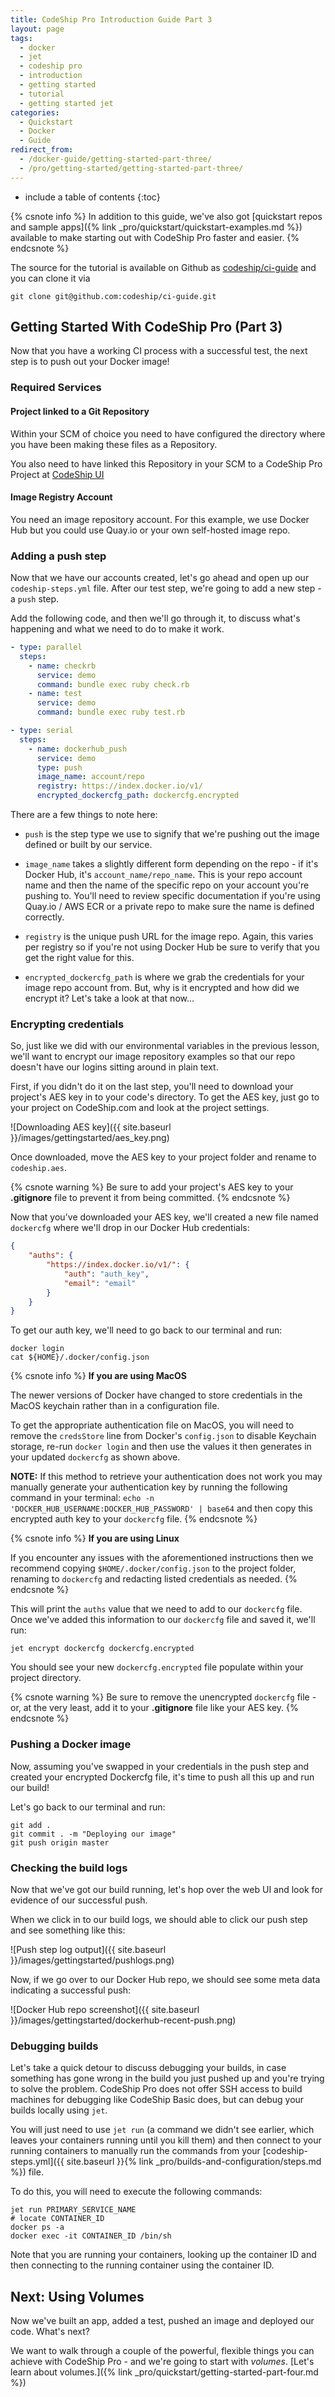 ```yaml
---
title: CodeShip Pro Introduction Guide Part 3
layout: page
tags:
  - docker
  - jet
  - codeship pro
  - introduction
  - getting started
  - tutorial
  - getting started jet
categories:
  - Quickstart
  - Docker
  - Guide
redirect_from:
  - /docker-guide/getting-started-part-three/
  - /pro/getting-started/getting-started-part-three/
---
```


* include a table of contents
{:toc}

{% csnote info %}
In addition to this guide, we've also got [quickstart repos and sample apps]({% link _pro/quickstart/quickstart-examples.md %}) available to make starting out with CodeShip Pro faster and easier.
{% endcsnote %}

The source for the tutorial is available on Github as [codeship/ci-guide](https://github.com/codeship/ci-guide/) and you can clone it via

```shell
git clone git@github.com:codeship/ci-guide.git
```

## Getting Started With CodeShip Pro (Part 3)

Now that you have a working CI process with a successful test, the next step is to push out your Docker image!

### Required Services 

#### Project linked to a Git Repository

Within your SCM of choice you need to have configured the directory where you have been making these files as a Repository. 

You also need to have linked this Repository in your SCM to a CodeShip Pro Project at [CodeShip UI](https://app.codeship.com/home)

#### Image Registry Account

You need an image repository account. For this example, we use Docker Hub but you could use Quay.io or your own self-hosted image repo.

### Adding a push step

Now that we have our accounts created, let's go ahead and open up our `codeship-steps.yml` file. After our test step, we're going to add a new step - a `push` step.

Add the following code, and then we'll go through it, to discuss what's happening and what we need to do to make it work.

```yaml
- type: parallel
  steps:
    - name: checkrb
      service: demo
      command: bundle exec ruby check.rb
    - name: test
      service: demo
      command: bundle exec ruby test.rb

- type: serial
  steps:
    - name: dockerhub_push
      service: demo
      type: push
      image_name: account/repo
      registry: https://index.docker.io/v1/
      encrypted_dockercfg_path: dockercfg.encrypted
```

There are a few things to note here:

* `push` is the step type we use to signify that we're pushing out the image defined or built by our service.

* `image_name` takes a slightly different form depending on the repo - if it's Docker Hub, it's `account_name/repo_name`. This is your repo account name and then the name of the specific repo on your account you're pushing to. You'll need to review specific documentation if you're using Quay.io / AWS ECR or a private repo to make sure the name is defined correctly.

* `registry` is the unique push URL for the image repo. Again, this varies per registry so if you're not using Docker Hub be sure to verify that you get the right value for this.

* `encrypted_dockercfg_path` is where we grab the credentials for your image repo account from. But, why is it encrypted and how did we encrypt it? Let's take a look at that now...

### Encrypting credentials

So, just like we did with our environmental variables in the previous lesson, we'll want to encrypt our image repository examples so that our repo doesn't have our logins sitting around in plain text.

First, if you didn't do it on the last step, you'll need to download your project's AES key in to your code's directory. To get the AES key, just go to your project on CodeShip.com and look at the project settings.

![Downloading AES key]({{ site.baseurl }}/images/gettingstarted/aes_key.png)

Once downloaded, move the AES key to your project folder and rename to `codeship.aes`.

{% csnote warning %}
Be sure to add your project's AES key to your **.gitignore** file to prevent it from being committed.
{% endcsnote %}

Now that you've downloaded your AES key, we'll created a new file named `dockercfg` where we'll drop in our Docker Hub credentials:

```json
{
	"auths": {
		"https://index.docker.io/v1/": {
			"auth": "auth_key",
			"email": "email"
		}
	}
}
```

To get our auth key, we'll need to go back to our terminal and run:

```shell
docker login
cat ${HOME}/.docker/config.json
```

{% csnote info %}
**If you are using MacOS**

The newer versions of Docker have changed to store credentials in the MacOS keychain rather than in a configuration file.

To get the appropriate authentication file on MacOS, you will need to remove the `credsStore` line from Docker's `config.json` to disable Keychain storage, re-run `docker login` and then use the values it then generates in your updated `dockercfg` as shown above.

**NOTE:** If this method to retrieve your authentication does not work you may manually generate your authentication key by running the following command in your terminal: `echo -n 'DOCKER_HUB_USERNAME:DOCKER_HUB_PASSWORD' | base64` and then copy this encrypted auth key to your `dockercfg` file. 
{% endcsnote %}

{% csnote info %}
**If you are using Linux**

If you encounter any issues with the aforementioned instructions then we recommend copying `$HOME/.docker/config.json` to the project folder, renaming to `dockercfg` and redacting listed credentials as needed.
{% endcsnote %}

This will print the `auths` value that we need to add to our `dockercfg` file. Once we've added this information to our `dockercfg` file and saved it, we'll run:

```shell
jet encrypt dockercfg dockercfg.encrypted
```

You should see your new `dockercfg.encrypted` file populate within your project directory.

{% csnote warning %}
Be sure to remove the unencrypted `dockercfg` file - or, at the very least, add it to your **.gitignore** file like your AES key.
{% endcsnote %}

### Pushing a Docker image

Now, assuming you've swapped in your credentials in the push step and created your encrypted Dockercfg file, it's time to push all this up and run our build!

Let's go back to our terminal and run:

```shell
git add .
git commit . -m "Deploying our image"
git push origin master
```

### Checking the build logs

Now that we've got our build running, let's hop over the web UI and look for evidence of our successful push.

When we click in to our build logs, we should able to click our push step and see something like this:

![Push step log output]({{ site.baseurl }}/images/gettingstarted/pushlogs.png)

Now, if we go over to our Docker Hub repo, we should see some meta data indicating a successful push:

![Docker Hub repo screenshot]({{ site.baseurl }}/images/gettingstarted/dockerhub-recent-push.png)

### Debugging builds

Let's take a quick detour to discuss debugging your builds, in case something has gone wrong in the build you just pushed up and you're trying to solve the problem. CodeShip Pro does not offer SSH access to build machines for debugging like CodeShip Basic does, but can debug your builds locally using `jet`.

You will just need to use `jet run` (a command we didn't see earlier, which leaves your containers running until you kill them) and then connect to your running containers to manually run the commands from your [codeship-steps.yml]({{ site.baseurl }}{% link _pro/builds-and-configuration/steps.md %}) file.

To do this, you will need to execute the following commands:

```shell
jet run PRIMARY_SERVICE_NAME
# locate CONTAINER_ID
docker ps -a
docker exec -it CONTAINER_ID /bin/sh
```

Note that you are running your containers, looking up the container ID and then connecting to the running container using the container ID.

## Next: Using Volumes

Now we've built an app, added a test, pushed an image and deployed our code. What's next?

We want to walk through a couple of the powerful, flexible things you can achieve with CodeShip Pro - and we're going to start with *volumes*. [Let's learn about volumes.]({% link _pro/quickstart/getting-started-part-four.md %})
